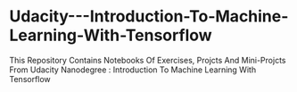 # Udacity---Introduction-To-Machine-Learning-With-Tensorflow
This Repository Contains Notebooks Of Exercises, Projcts And Mini-Projcts From Udacity Nanodegree : Introduction To Machine Learning With Tensorflow 
